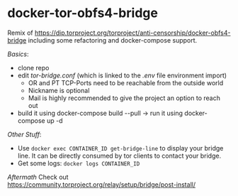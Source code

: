 # docker-tor-obfs4-bridge
Remix of https://dip.torproject.org/torproject/anti-censorship/docker-obfs4-bridge including some refactoring and docker-compose support.

*Basics*:
* clone repo
* edit _tor-bridge.conf_ (which is linked to the _.env_ file environment import)
  * OR and PT TCP-Ports need to be reachable from the outside world
  * Nickname is optional
  * Mail is highly recommended to give the project an option to reach out
* build it using docker-compose build --pull -> run it using docker-compose up -d

*Other Stuff*:
* Use ```docker exec CONTAINER_ID get-bridge-line``` to display your bridge line. It can be directly consumed by tor clients to contact your bridge.
* Get some logs: ```docker logs CONTAINER_ID```

*Aftermath*
Check out https://community.torproject.org/relay/setup/bridge/post-install/

